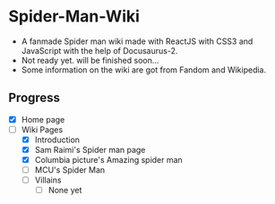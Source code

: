 # Spider-Man-Wiki
- A fanmade Spider man wiki made with ReactJS with CSS3 and JavaScript with the help of Docusaurus-2.
- Not ready yet. will be finished soon...
- Some information on the wiki are got from Fandom and Wikipedia.

## Progress
- [x] Home page
- [ ] Wiki Pages
  - [x] Introduction
  - [x] Sam Raimi's Spider man page
  - [x] Columbia picture's Amazing spider man
  - [ ] MCU's Spider Man
  - [ ] Villains
    - [ ] None yet
